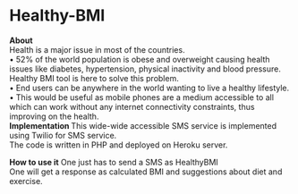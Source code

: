 # Healthy-BMI
<b> About</b><br>
Health is a major issue in most of the countries. <br>
•	52% of the world population is obese and overweight causing health issues like diabetes, hypertension, physical inactivity and blood pressure. Healthy BMI tool is here to solve this problem.<br>
•	End users can be anywhere in the world wanting to live a healthy lifestyle. <br>
•	This would be useful as mobile phones are a medium accessible to all which can work without any internet connectivity constraints, thus improving on the health. 
<br>
<b>Implementation </b>
This wide-wide accessible SMS service is implemented using Twilio for SMS service.<br>
The code is written in PHP and deployed on Heroku server.

<b>How to use it</b>
One just has to send a SMS as HealthyBMI <Height> <Weight> <br>
One will get a response as calculated BMI and suggestions about diet and exercise.
